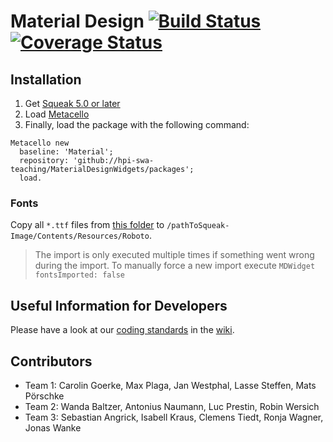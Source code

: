 # Material Design [![Build Status](https://travis-ci.org/hpi-swa-teaching/MaterialDesignWidgets.svg?branch=master)](https://travis-ci.org/hpi-swa-teaching/MaterialDesignWidgets) [![Coverage Status](https://coveralls.io/repos/github/hpi-swa-teaching/MaterialDesignWidgets/badge.svg?branch=master)](https://coveralls.io/github/hpi-swa-teaching/MaterialDesignWidgets?branch=master)

## Installation

1. Get [Squeak 5.0 or later](http://www.squeak.org)
2. Load [Metacello](https://github.com/metacello/metacello)
3. Finally, load the package with the following command:

```smalltalk
Metacello new
  baseline: 'Material';
  repository: 'github://hpi-swa-teaching/MaterialDesignWidgets/packages';
  load.
```


### Fonts

Copy all `*.ttf` files from [this folder](https://github.com/hpi-swa-teaching/MaterialDesignWidgets/tree/master/build-support/fonts) to `/pathToSqueak-Image/Contents/Resources/Roboto`.
> The import is only executed multiple times if something went wrong during the import.
> To manually force a new import execute `MDWidget fontsImported: false`


## Useful Information for Developers

Please have a look at our [coding standards](https://github.com/hpi-swa-teaching/MaterialDesignWidgets/wiki/Coding-Standards) in the [wiki](https://github.com/hpi-swa-teaching/MaterialDesignWidgets/wiki).


## Contributors

- Team 1: Carolin Goerke, Max Plaga, Jan Westphal, Lasse Steffen, Mats Pörschke
- Team 2: Wanda Baltzer, Antonius Naumann, Luc Prestin, Robin Wersich
- Team 3: Sebastian Angrick, Isabell Kraus, Clemens Tiedt, Ronja Wagner, Jonas Wanke
